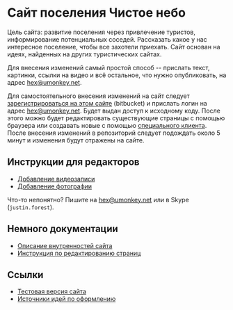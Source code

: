 # Сайт поселения Чистое небо

Цель сайта: развитие поселения через привлечение туристов, информирование потенциальных соседей.
Рассказать какое у нас интересное поселение, чтобы все захотели приехать.
Сайт основан на идеях, найденных на других туристических сайтах.

Для внесения изменений самый простой способ -- прислать текст, картинки, ссылки на видео и всё остальное, что нужно опубликовать, на адрес <hex@umonkey.net>.

Для самостоятельного внесения изменений на сайт следует [зарегистрироваться на этом сайте](https://bitbucket.org/account/signup/) (bitbucket) и прислать логин на адрес <hex@umonkey.net>.
Будет выдан доступ к исходному коду.
После этого можно будет редактировать существующие страницы с помощью браузера или создавать новые с помощью [специального клиента](http://mercurial.selenic.com/wiki/OtherTools).
После внесения изменений в репозиторий следует подождать около 5 минут и изменения будут отражены на сайте.


## Инструкции для редакторов

- [Добавление видеозаписи](https://bitbucket.org/umonkey/website-nebo-welcome/src/default/doc/HOWTO_video.md)
- [Добавление фотографии](https://bitbucket.org/umonkey/website-nebo-welcome/src/default/doc/HOWTO_photo.md)

Что-то непонятно?
Пишите на <hex@umonkey.net> или в Skype (`justin.forest`).


## Немного документации

- [Описание внутренностей сайта](https://bitbucket.org/umonkey/website-nebo-welcome/src/default/doc/Software.md)
- [Инструкция по редактированию страниц](https://bitbucket.org/umonkey/website-nebo-welcome/src/default/doc/HOWTO_manage.md)


## Ссылки

- [Тестовая версия сайта](http://nebo.dev.umonkey.net/)
- [Источники идей по оформлению](https://bitbucket.org/umonkey/website-nebo-welcome/src/default/doc/Design.md)
